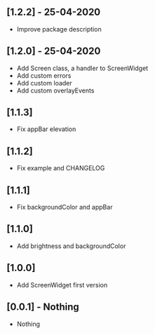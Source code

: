 ## [1.2.2] - 25-04-2020

* Improve package description

## [1.2.0] - 25-04-2020

* Add Screen class, a handler to ScreenWidget
* Add custom errors
* Add custom loader
* Add custom overlayEvents

## [1.1.3]

* Fix appBar elevation

## [1.1.2]

* Fix example and CHANGELOG

## [1.1.1]

* Fix backgroundColor and appBar

## [1.1.0]

* Add brightness and backgroundColor

## [1.0.0]

* Add ScreenWidget first version

## [0.0.1] - Nothing

* Nothing
